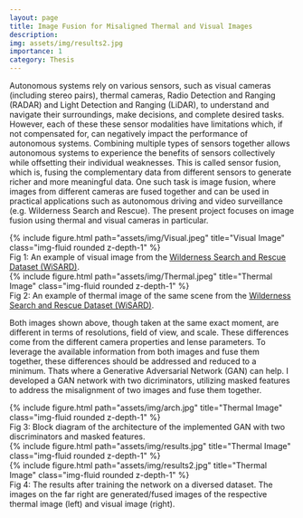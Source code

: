 ```yaml
---
layout: page
title: Image Fusion for Misaligned Thermal and Visual Images
description: 
img: assets/img/results2.jpg
importance: 1
category: Thesis
---
```


Autonomous systems rely on various sensors, such
as visual cameras (including stereo pairs), thermal
cameras, Radio Detection and Ranging (RADAR) and
Light Detection and Ranging (LiDAR), to understand
and navigate their surroundings, make decisions, and
complete desired tasks. However, each of these these
sensor modalities have limitations which, if not compensated
for, can negatively impact the performance
of autonomous systems. Combining multiple
types of sensors together allows autonomous systems
to experience the benefits of sensors collectively
while offsetting their individual weaknesses. This is
called sensor fusion, which is, fusing the complementary
data from different sensors to generate richer
and more meaningful data. One such task is image
fusion, where images from different cameras are fused
together and can be used in practical applications such
as autonomous driving and video surveillance (e.g.
Wilderness Search and Rescue). The present project
focuses on image fusion using thermal and visual
cameras in particular.


<div class="row">
    <div class="col-sm mt-3 mt-md-0">
        {% include figure.html path="assets/img/Visual.jpeg" title="Visual Image" class="img-fluid rounded z-depth-1" %}
    </div>
</div>
<div class="caption">
    Fig 1: An example of visual image from the <a href="https://sites.google.com/uw.edu/wisard/">Wilderness Search and Rescue Dataset (WiSARD)</a>.
</div>

<div class="row">
    <div class="col-sm mt-3 mt-md-0">
        {% include figure.html path="assets/img/Thermal.jpeg" title="Thermal Image" class="img-fluid rounded z-depth-1" %}
    </div>
</div>
<div class="caption">
    Fig 2: An example of thermal image of the same scene from the <a href="https://sites.google.com/uw.edu/wisard/">Wilderness Search and Rescue Dataset (WiSARD)</a>.
</div>

Both images shown above, though taken at the same exact moment, are different in terms of resolutions, field of view, and scale. These differences come from the different camera properties and lense parameters. To leverage the available information from both images and fuse them together, these differences should be addressed and reduced to a minimum. Thats where a Generative Adversarial Network (GAN) can help. I developed a GAN network with two dicriminators, utilizing masked features to address the misalignment of two images and fuse them together.

<div class="row">
    <div class="col-sm mt-3 mt-md-0">
        {% include figure.html path="assets/img/arch.jpg" title="Thermal Image" class="img-fluid rounded z-depth-1" %}
    </div>
</div>
<div class="caption">
    Fig 3: Block diagram of the architecture of the implemented GAN with two discriminators and masked features.
</div>

<div class="row">
    <div class="col-sm mt-3 mt-md-0">
        {% include figure.html path="assets/img/results.jpg" title="Thermal Image" class="img-fluid rounded z-depth-1" %}
    </div>
</div>
<div class="row">
    <div class="col-sm mt-3 mt-md-0">
        {% include figure.html path="assets/img/results2.jpg" title="Thermal Image" class="img-fluid rounded z-depth-1" %}
    </div>
</div>
<div class="caption">
    Fig 4: The results after training the network on a diversed dataset. The images on the far right are generated/fused images of the respective thermal image (left) and visual image (right). 
</div>


